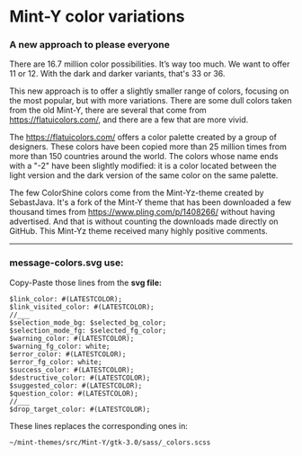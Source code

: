 # Mint-Y color variations
### A new approach to please everyone

There are 16.7 million color possibilities. It’s way too much. We want to offer 11 or 12. With the dark and darker variants, that's 33 or 36.

This new approach is to offer a slightly smaller range of colors, focusing on the most popular, but with more variations. There are some dull colors taken from the old Mint-Y, there are several that come from https://flatuicolors.com/, and there are a few that are more vivid.

The https://flatuicolors.com/ offers a color palette created by a group of designers. These colors have been copied more than 25 million times from more than 150 countries around the world. The colors whose name ends with a "-2" have been slightly modified: it is a color located between the light version and the dark version of the same color on the same palette.

The few ColorShine colors come from the Mint-Yz-theme created by SebastJava. It's a fork of the Mint-Y theme that has been downloaded a few thousand times from https://www.pling.com/p/1408266/ without having advertised. And that is without counting the downloads made directly on GitHub. This Mint-Yz theme received many highly positive comments.

______
### message-colors.svg use:

Copy-Paste those lines from the **svg file:**

    $link_color: #(LATESTCOLOR);
    $link_visited_color: #(LATESTCOLOR);
    //___
    $selection_mode_bg: $selected_bg_color;
    $selection_mode_fg: $selected_fg_color;
    $warning_color: #(LATESTCOLOR);
    $warning_fg_color: white;
    $error_color: #(LATESTCOLOR);
    $error_fg_color: white;
    $success_color: #(LATESTCOLOR);
    $destructive_color: #(LATESTCOLOR);
    $suggested_color: #(LATESTCOLOR);
    $question_color: #(LATESTCOLOR);
    //___
    $drop_target_color: #(LATESTCOLOR);

These lines replaces the corresponding ones in:

    ~/mint-themes/src/Mint-Y/gtk-3.0/sass/_colors.scss